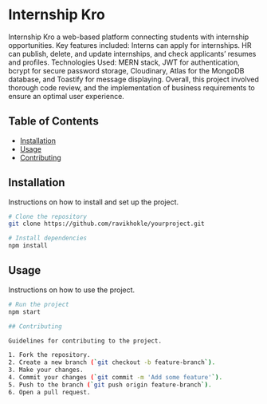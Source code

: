 # Internship Kro

Internship Kro a web-based platform connecting students with internship
opportunities. Key features included:
Interns can apply for internships.
HR can publish, delete, and update internships, and check applicants’ resumes and profiles.
Technologies Used: MERN stack, JWT for authentication, bcrypt for secure password storage, Cloudinary, Atlas for the MongoDB database, and Toastify for message displaying. Overall, this project involved thorough code review, and the implementation of business requirements to ensure an optimal user experience.

## Table of Contents

- [Installation](#installation)
- [Usage](#usage)
- [Contributing](#contributing)

## Installation

Instructions on how to install and set up the project.

```bash
# Clone the repository
git clone https://github.com/ravikhokle/yourproject.git

# Install dependencies
npm install
```

## Usage

Instructions on how to use the project.

```bash
# Run the project
npm start

## Contributing

Guidelines for contributing to the project.

1. Fork the repository.
2. Create a new branch (`git checkout -b feature-branch`).
3. Make your changes.
4. Commit your changes (`git commit -m 'Add some feature'`).
5. Push to the branch (`git push origin feature-branch`).
6. Open a pull request.
